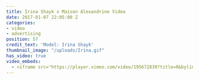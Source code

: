 ```yaml
---
title: Irina Shayk x Maison Alexandrine Video
date: 2017-01-07 22:05:00 Z
categories:
- video
- advertising
position: 57
credit_text: 'Model: Irina Shayk'
thumbnail_image: "/uploads/Irina.gif"
has_video: true
video_embeds:
  - <iframe src="https://player.vimeo.com/video/195672839?title=0&byline=0&portrait=0" width="1280" height="720" frameborder="0 webkitallowfullscreen mozallowfullscreen allowfullscreen></iframe>
---
```

